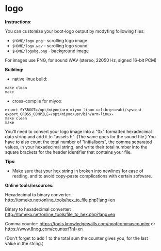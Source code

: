 # logo

**Instructions:**

You can customize your boot-logo output by modyfing following files:
- `$HOME/logo.png` - scrolling logo image
- `$HOME/logo.wav` - scrolling logo sound
- `$HOME/logobg.png` - background image

For images use PNG, for sound WAV (stereo, 22050 Hz, signed 16-bit PCM)

**Building:**
- native linux build:
```
make clean
make
```
- cross-compile for miyoo:
```
export SYSROOT=/opt/miyoo/arm-miyoo-linux-uclibcgnueabi/sysroot
export CROSS_COMPILE=/opt/miyoo/usr/bin/arm-linux-
make clean
make
```
You'll need to convert your logo image into a "0x" formatted hexadecimal data string and add it to "assets.h". (The same goes for the sound file.) 
You have to also count the total number of "initialisers", the comma separated values, in your hexadecimal string, and write their total number 
into the square brackets for the header identifier that contains your file.

**Tips:**

- Make sure that your hex string in broken into newlines for ease of reading, and to avoid copy-paste complications with certain software.

**Online tools/resources:**

Hexadecimal to binary converter: http://tomeko.net/online_tools/hex_to_file.php?lang=en

Binary to hexadecimal converter: http://tomeko.net/online_tools/file_to_hex.php?lang=en

Comma counter: https://tools.knowledgewalls.com/noofcommascounter or https://www.8nog.com/counter/?hl=en

(Don't forget to add 1 to the total sum the counter gives you, for the last value in the string.)

